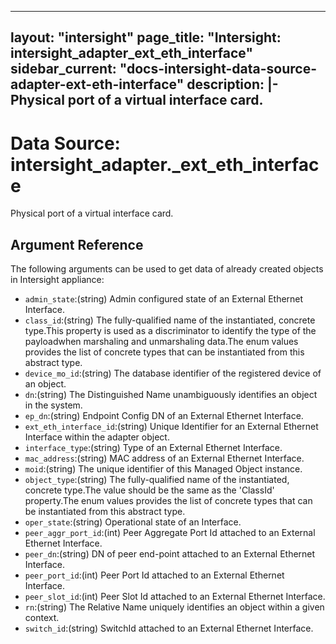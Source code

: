 
---
layout: "intersight"
page_title: "Intersight: intersight_adapter_ext_eth_interface"
sidebar_current: "docs-intersight-data-source-adapter-ext-eth-interface"
description: |-
Physical port of a virtual interface card.
---

# Data Source: intersight_adapter._ext_eth_interface
Physical port of a virtual interface card.
## Argument Reference
The following arguments can be used to get data of already created objects in Intersight appliance:
* `admin_state`:(string) Admin configured state of an External Ethernet Interface. 
* `class_id`:(string) The fully-qualified name of the instantiated, concrete type.This property is used as a discriminator to identify the type of the payloadwhen marshaling and unmarshaling data.The enum values provides the list of concrete types that can be instantiated from this abstract type. 
* `device_mo_id`:(string) The database identifier of the registered device of an object. 
* `dn`:(string) The Distinguished Name unambiguously identifies an object in the system. 
* `ep_dn`:(string) Endpoint Config DN of an External Ethernet Interface. 
* `ext_eth_interface_id`:(string) Unique Identifier for an External Ethernet Interface within the adapter object. 
* `interface_type`:(string) Type of an External Ethernet Interface. 
* `mac_address`:(string) MAC address of an External Ethernet Interface. 
* `moid`:(string) The unique identifier of this Managed Object instance. 
* `object_type`:(string) The fully-qualified name of the instantiated, concrete type.The value should be the same as the 'ClassId' property.The enum values provides the list of concrete types that can be instantiated from this abstract type. 
* `oper_state`:(string) Operational state of an Interface. 
* `peer_aggr_port_id`:(int) Peer Aggregate Port Id attached to an External Ethernet Interface. 
* `peer_dn`:(string) DN of peer end-point attached to an External Ethernet Interface. 
* `peer_port_id`:(int) Peer Port Id attached to an External Ethernet Interface. 
* `peer_slot_id`:(int) Peer Slot Id attached to an External Ethernet Interface. 
* `rn`:(string) The Relative Name uniquely identifies an object within a given context. 
* `switch_id`:(string) SwitchId attached to an External Ethernet Interface. 
